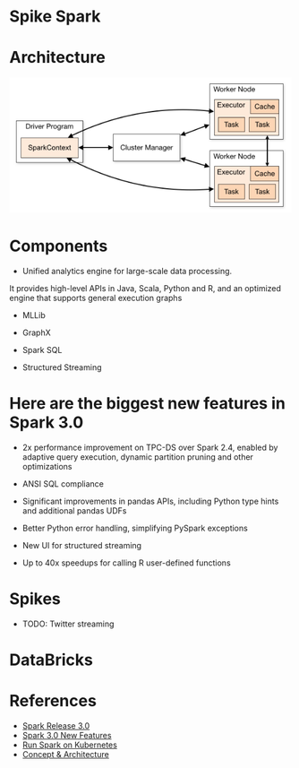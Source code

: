 # Spike Spark

# Architecture

![Cluster Overview](./cluster-overview.png)

# Components

- Unified analytics engine for large-scale data processing. 

It provides high-level APIs in Java, Scala, Python and R, and an optimized engine that supports general execution graphs

- MLLib

- GraphX

- Spark SQL

- Structured Streaming



# Here are the biggest new features in Spark 3.0

- 2x performance improvement on TPC-DS over Spark 2.4, enabled by adaptive query execution, dynamic partition pruning and other optimizations

- ANSI SQL compliance
- Significant improvements in pandas APIs, including Python type hints and additional pandas UDFs
- Better Python error handling, simplifying PySpark exceptions
- New UI for structured streaming
- Up to 40x speedups for calling R user-defined functions

# Spikes

- TODO: Twitter streaming

# DataBricks

# References

 - [Spark Release 3.0](https://spark.apache.org/releases/spark-release-3-0-0.html)
 - [Spark 3.0 New Features](https://databricks.com/blog/2020/06/18/introducing-apache-spark-3-0-now-available-in-databricks-runtime-7-0.html)
 - [Run Spark on Kubernetes](https://spark.apache.org/docs/latest/running-on-kubernetes.html)
 - [Concept & Architecture](https://spark.apache.org/docs/latest/cluster-overview.html)
